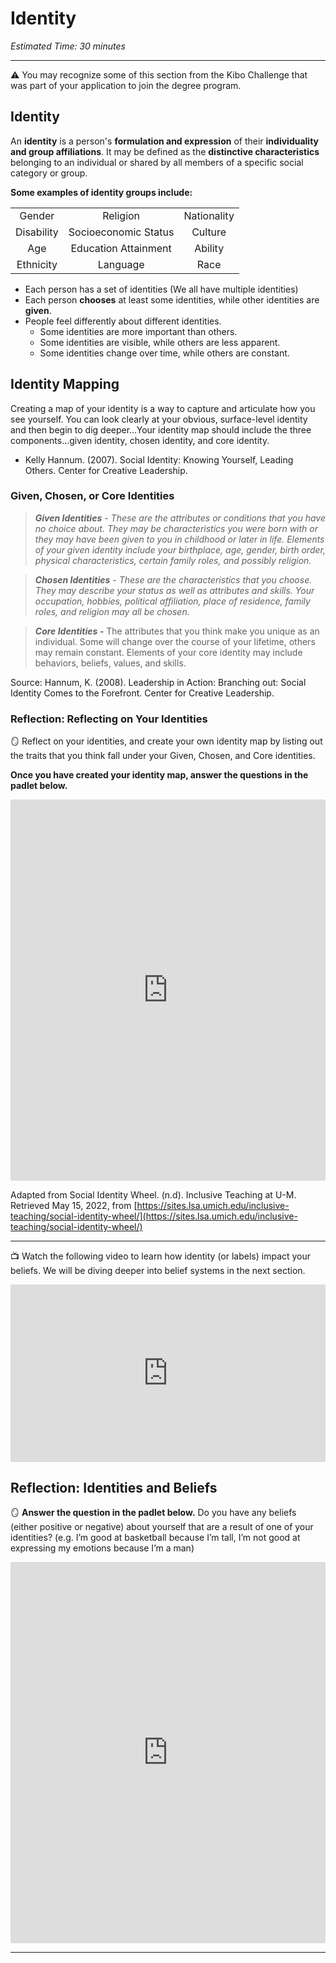 # Identity

*Estimated Time: 30 minutes*

---

<aside>


⚠️ You may recognize some of this section from the Kibo Challenge that was part of your application to join the degree program.

</aside>

## Identity

An **identity** is a person's **formulation and expression** of their **individuality and group affiliations**. It may be defined as the **distinctive characteristics** belonging to an individual or shared by all members of a specific social category or group.

**Some examples of identity groups include:**

|  |  | |
| :---: | :---: | :---: |
| Gender | Religion | Nationality|
| Disability | Socioeconomic Status | Culture |
| Age | Education Attainment | Ability |
| Ethnicity | Language | Race |

- Each person has a set of identities (We all have multiple identities)
- Each person **chooses** at least some identities, while other identities are **given**.
- People feel differently about different identities. 
  - Some identities are more important than others. 
  - Some identities are visible, while others are less apparent. 
  - Some identities change over time, while others are constant.

## Identity Mapping

<aside>
  
Creating a map of your identity is a way to capture and articulate how you see yourself. You can look clearly at your obvious, surface-level identity and then begin to dig deeper…Your identity map should include the three components…given identity, chosen identity, and core identity.

- Kelly Hannum. (2007). Social Identity: Knowing Yourself, Leading Others. Center for Creative Leadership.

</aside>

### Given, Chosen, or Core Identities

> ***Given Identities** - These are the attributes or conditions that you have no choice about. They may be characteristics you were born with or they may have been given to you in childhood or later in life. Elements of your given identity include your birthplace, age, gender, birth order, physical characteristics, certain family roles, and possibly religion.*
>

> ***Chosen Identities** - These are the characteristics that you choose. They may describe your status as well as attributes and skills. Your occupation, hobbies, political affiliation, place of residence, family roles, and religion may all be chosen.*
>

> ***Core Identities -*** The attributes that you think make you unique as an individual. Some will change over the course of your lifetime, others may remain constant. Elements of your core identity may include behaviors, beliefs, values, and skills.
>

Source: Hannum, K. (2008). Leadership in Action: Branching out: Social Identity Comes to the Forefront. Center for Creative Leadership.

<!-- ![Identity map diagram](./identity/identity-map-diagram.png) -->


### Reflection: Reflecting on Your Identities

<aside>


🪞 Reflect on your identities, and create your own identity map by listing out the traits that you think fall under your Given, Chosen, and Core identities.

**Once you have created your identity map, answer the questions in the padlet below.**

</aside>

<div style="border:1px solid rgba(0,0,0,0.1);border-radius:2px;box-sizing:border-box;overflow:hidden;position:relative;width:100%;background:#F4F4F4"><iframe src="https://padlet.com/embed/5jcn8rwuhqgiwri2" frameborder="0" allow="camera;microphone;geolocation" style="width:100%;height:608px;display:block;padding:0;margin:0"></iframe></div>

Adapted from Social Identity Wheel. (n.d). Inclusive Teaching at U-M. Retrieved May 15, 2022, from [https://sites.lsa.umich.edu/inclusive-teaching/social-identity-wheel/](https://sites.lsa.umich.edu/inclusive-teaching/social-identity-wheel/)

---

<aside>


📺 Watch the following video to learn how identity (or labels) impact your beliefs. We will be diving deeper into belief systems in the next section.

</aside>

<div style="position: relative; padding-bottom: 56.25%; height: 0;"><iframe src="https://www.youtube.com/embed/ASIyewSYzwc" title="YouTube video player" frameborder="0" allow="accelerometer; autoplay; clipboard-write; encrypted-media; gyroscope; picture-in-picture" allowfullscreen style="position: absolute; top: 0; left: 0; width: 100%; height: 100%;"></iframe></div>

## Reflection: Identities and Beliefs

<aside>


🪞 **Answer the question in the padlet below.**
Do you have any beliefs (either positive or negative) about yourself that are a result of one of your identities?
(e.g. I’m good at basketball because I’m tall, I’m not good at expressing my emotions because I’m a man)

</aside>

<div style="border:1px solid rgba(0,0,0,0.1);border-radius:2px;box-sizing:border-box;overflow:hidden;position:relative;width:100%;background:#F4F4F4"><iframe src="https://padlet.com/embed/c31ch02yymllbyeq" frameborder="0" allow="camera;microphone;geolocation" style="width:100%;height:608px;display:block;padding:0;margin:0"></iframe></div>

---

